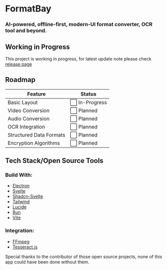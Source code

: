# FormatBay
### AI-powered, offline-first, modern-UI format converter, OCR tool and beyond.

## Working in Progress
This project is working in progress, for latest update note please check [release page](https://github.com/idkwhodatis/FormatBay/releases)

## Roadmap
| Feature              | Status        |
|----------------------|----------------|
| Basic Layout         | ⬜ In-Progress  |
| Video Conversion     | ⬜ Planned  |
| Audio Conversion     | ⬜ Planned  |
| OCR Integration      | ⬜ Planned  |
| Structured Data Formats     | ⬜ Planned  |
| Encryption Algorithms     | ⬜ Planned  |

## Tech Stack/Open Source Tools
### Build With:
- [Electron](https://www.electronjs.org/)
- [Svelte](https://svelte.dev/)
- [Shadcn-Svelte](https://www.shadcn-svelte.com/)
- [Tailwind](https://tailwindcss.com/)
- [Lucide](https://lucide.dev/)
- [Bun](https://bun.sh/)
- [Vite](https://vite.dev/)
### Integration:
- [FFmpeg](https://ffmpeg.org/)
- [Tesseract.js](https://tesseract.projectnaptha.com/)

Special thanks to the contributor of those open source projects, none of this app could have been done without them. 